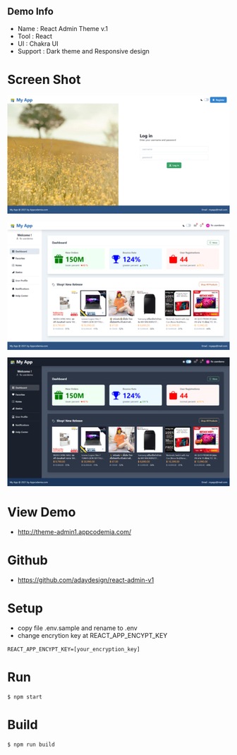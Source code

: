 ## Demo Info

- Name : React Admin Theme v.1
- Tool : React
- UI : Chakra UI
- Support : Dark theme and Responsive design

# Screen Shot

![screen shot 1](https://github.com/adaydesign/react-admin-v1/blob/main/screenshot/ss1.png?raw=true)

![screen shot 2](https://github.com/adaydesign/react-admin-v1/blob/main/screenshot/ss2.png?raw=true)

![screen shot 3](https://github.com/adaydesign/react-admin-v1/blob/main/screenshot/ss3.png?raw=true)

# View Demo

- http://theme-admin1.appcodemia.com/

# Github

- https://github.com/adaydesign/react-admin-v1


# Setup

- copy file .env.sample and rename to .env 
- change encrytion key at REACT_APP_ENCYPT_KEY

```
REACT_APP_ENCYPT_KEY=[your_encryption_key]
```

# Run
```
$ npm start
```

# Build

```
$ npm run build
```